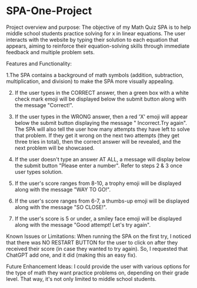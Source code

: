 # SPA-One-Project

Project overview and purpose:
The objective of my Math Quiz SPA is to help middle school students practice solving for x in linear equations. 
The user interacts with the website by typing their solution to each equation that appears, aiming to reinforce 
their equation-solving skills through immediate feedback and multiple problem sets. 

Features and Functionality: 

1.The SPA contains a background of math symbols (addition, subtraction, multiplication, and division) to make the SPA more visually appealing.

2. If the user types in the CORRECT answer, then a green box with a white check mark emoji will be displayed below the submit button
along with the message "Correct!".
   
3. If the user types in the WRONG answer, then a red 'X' emoji will appear below the submit button displaying the message " Incorrect.Try again".
The SPA will also tell the user how many attempts they have left to solve that problem. If they get it wrong on the next two attempts (they get three tries in total), then the correct answer will be revealed, and the next problem will be showcased.

4. If the user doesn't type an answer AT ALL, a message will display below the submit button "Please enter a number". Refer to steps 2 & 3 once user types solution. 

5. If the user's score ranges from 8-10, a trophy emoji will be displayed along with the message "WAY TO GO!".

6. If the user's score ranges from 6-7, a thumbs-up emoji will be displayed along with the message "SO CLOSE!".
   
7. If the user's score is 5 or under, a smiley face emoji will be displayed along with the message "Good attempt! Let's try again".

Known Issues or Limitations: 
When running the SPA on the first try, I noticed that there was NO RESTART BUTTON for the user to click on after they received their score (in case they wanted to try again). So, I requested that ChatGPT add one, and it did (making this an easy fix). 

Future Enhancement Ideas: 
I could provide the user with various options for the type of math they want practice problems on, depending on their grade level. That way, it's not only limited to middle school students. 








